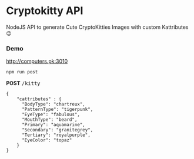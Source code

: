 # Cryptokitty API
NodeJS API to generate Cute CryptoKitties Images with custom Kattributes 😉

### Demo
<a href="http://computers.pk:3010">http://computers.pk:3010</a>

```bash
npm run post
```

<b>POST</b> <tt>/kitty</tt>
```
{
    "cattributes" : {
      "BodyType": "chartreux",
      "PatternType": "tigerpunk",
      "EyeType": "fabulous",
      "MouthType": "beard",
      "Primary": "aquamarine",
      "Secondary": "granitegrey",
      "Tertiary": "royalpurple",
      "EyeColor": "topaz"
    }
}
```
